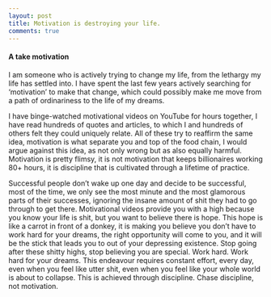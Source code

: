 ```yaml
---
layout: post
title: Motivation is destroying your life.
comments: true
---
```

#### A take motivation

I am someone who is actively trying to change my life, from the lethargy my life has settled into. I have spent the last few years actively searching for ‘motivation’ to make that change, which could possibly make me move from a path of ordinariness to the life of my dreams.

 I have binge-watched motivational videos on YouTube for hours together, I have read hundreds of quotes and articles, to which I and hundreds of others felt they could uniquely relate. All of these try to reaffirm the same idea, motivation is what separate you and top of the food chain, I would argue against this idea, as not only wrong but as also equally harmful. Motivation is pretty flimsy, it is not motivation that keeps billionaires working 80+ hours, it is discipline that is cultivated through a lifetime of practice. 
 
 Successful people don’t wake up one day and decide to be successful, most of the time, we only see the most minute and the most glamorous parts of their successes, ignoring the insane amount of shit they had to go through to get there. Motivational videos provide you with a high because you know your life is shit, but you want to believe there is hope. This hope is like a carrot in front of a donkey, it is making you believe you don’t have to work hard for your dreams, the right opportunity will come to you, and it will be the stick that leads you to out of your depressing existence. Stop going after these shitty highs, stop believing you are special. Work hard. Work hard for your dreams. This endeavour requires constant effort, every day, even when you feel like utter shit, even when you feel like your whole world is about to collapse. This is achieved through discipline. Chase discipline, not motivation.
